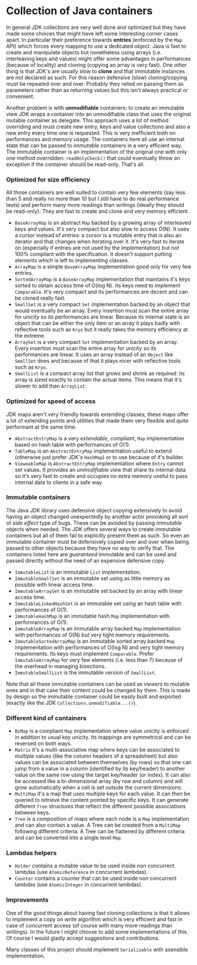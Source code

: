 # Collection of Java containers

In general JDK collections are very well done and optimized but they have made some choices that might have left some interesting corner cases apart. In particular their preference towards **entries** (enforced by the `Map` API) which forces every mapping to use a dedicated object. Java is fast to create and manipulate objects but nonetheless using arrays (i.e. interleaving keys and values) might offer some advantages in performances (because of locality) and cloning (copying an array is very fast). One other thing is that JDK's are usually slow to **clone** and that immutable instances are not declared as such. For this reason defensive (slow) cloning/copying must be repeated over and over. Probably they relied on passing them as parameters rather than as returning values but this isn't always practical or convenient.

Another problem is with **unmodifiable** containers: to create an immutable view JDK wraps a container into an unmodifiable class that uses the original mutable container as delegate. This approach uses a lot of method overriding and must create new entry, keys and value collections and also a new entry every time one is requested. This is very inefficient both on performances and memory usage. The containers here all use an internal state that can be passed to _immutable_ containers in a very efficient way. The immutable container is an implementation of the original one with only one method overridden: `readOnlyCheck()` that could eventually throw an exception if the container should be read-only. That's all.

### Optimized for size efficiency

All those containers are well suited to contain very few elements (say less than 5 and really no more than 10 but I still have to do real performance tests) and perform many more readings than writings (ideally they should be read-only). They are fast to create and clone and very memory efficient. 

* `BaseArrayMap` is an abstract `Map` backed by a growing array of interleaved keys and values. It's very compact but also slow to access O(N). It uses a _cursor_ instead of _entries_: a cursor is a mutable entry that is also an iterator and that changes when iterating over it. It's very fast to iterate on (especially if entries are not used by the implementation) but not 100% compliant with the specification. It doesn't support putting elements which is left to implementing classes.
* `ArrayMap` is a simple `BaseArrayMap` implementation good only for very few entries.
* `SortedArrayMap` is a `BaseArrayMap` implementation that maintains it's keys sorted to obtain access time of O(log N). Its keys need to implement `Comparable`. It's very compact and its performances are decent and can be cloned really fast.
* `SmallSet` is a very compact `Set` implementation backed by an object that would eventually be an array. Every insertion must scan the entire array for unicity so its performances are linear. Because its internal state is an object that can be either the only item or an array it plays badly with reflective tools such as `Kryo` but it really takes the memory efficiency at the extreme.
* `ArraySet` is a very compact `Set` implementation backed by an array. Every insertion must scan the entire array for unicity so its performances are linear. It uses an array instead of an `Object` like `SmallSet` does and because of that it plays nicer with reflective tools such as `Kryo`.
* `SmallList` is a compact array list that grows and shrink as required: its array is sized exactly to contain the actual items. This means that it's slower to add than `ArrayList`.

### Optimized for speed of access

JDK maps aren't very friendly towards extending classes, these maps offer a lot of extending points and utilities that made them very flexible and quite performant at the same time.

* `AbstractEntryMap` is a very _extendable_, _compliant_, `Map` implementation based on hash table with performances of O(1).
* `TableMap` is an `AbstractEntryMap` implementation useful to extend (otherwise just prefer JDK's `HashMap`) or to use because of it's builder.
* `VieweableMap` is `AbstractEntryMap` implementation where `Entry` cannot set values. It provides an _unmodifiable view_ that share its internal data so it's very fast to create and occupies no extra memory useful to pass internal data to clients in a safe way.

### Immutable containers

The Java JDK library uses defensive object copying extensively to avoid having an object changed unexpectedly by another actor provoking all sort of _side effect_ type of bugs. These can be avoided by passing _immutable_ objects when needed. The JDK offers several ways to create immutable containers but all of them fail to explicitly present them as such. So even an immutable container must be defensively copied over and over when being passed to other objects because they have no way to verify that. The containers listed here are _guaranteed_ immutable and can be used and passed directly without the need of an expensive defensive copy.

* `ImmutableList` is an immutable `List` implementation.
* `ImmutableSmallSet` is an immutable set using as little memory as possible with linear access time.
* `ImmutableArraySet` is an immutable set backed by an array with linear access time.
* `ImmutableLinkedHashSet` is an immutable set using an hash table with performances of O(1).
* `ImmutableHashMap` is an immutable hash `Map` implementation with performances of O(1).
* `ImmutableArrayMap` is an immutable array backed `Map` implementation with performances of O(N) but very tight memory requirements.
* `ImmutableSortedArrayMap` is an immutable sorted array backed `Map` implementation with performances of O(log N) and very tight memory requirements. Its keys must implement `Comparable`. Prefer `ImmutableArrayMap` for very few elements (i.e. less than 7) because of the overhead in managing bisections.
* `ImmutableSmallList` is the immutable version of `SmallList`.

Note that all these immutable containers can be used as _viewers_ to mutable ones and in that case their content could be changed by them. This is made by design so the immutable container could be easily built and exported (exactly like the JDK `Collections.unmodifiable...()`).

### Different kind of containers

* `BiMap` is a compliant `Map` implementation where value unicity is enforced in addition to usual key unicity. Its mappings are symmetrical and can be reversed on both ways.
* `Matrix` it's a multi-associative map where keys can be associated to multiple values (like the column headers of a spreadsheet) but also values can be associated between themselves (by rows) so that one can jump from a value in a column (identified by its key/header) to another value on the same row using the target key/header (or index). It can also be accessed like a bi-dimensional array (by row and column) and will grow automatically when a cell is set outside the current dimensions.
* `MultiMap` it's a map that uses multiple keys for each value. It can then be queried to retrieve the content pointed by specific keys. It can generate different `Tree` structures that reflect the different possible associations between keys. 
* `Tree` is a composition of maps where each node is a `Map` implementation and can also contain a value. A Tree can be created from a `MultiMap` following different criteria. A Tree can be flattened by different criteria and can be converted into a single level `Map`.

### Lambdas helpers

* `Holder` contains a mutable value to be used inside non concurrent lambdas (use `AtomicReference` in concurrent lambdas).
* `Counter` contains a counter that can be used inside non concurrent lambdas (use `AtomicInteger` in concurrent lambdas).

### Improvements

One of the good things about having fast cloning collections is that it allows to implement a copy on write algorithm which is very efficient and fast in case of concurrent access (of course with many more readings than writings). In the future I might choose to add some implementations of this. Of course I would gladly accept suggestions and contributions.

Many classes of this project should implement `Serializable` with asensible implementation.
